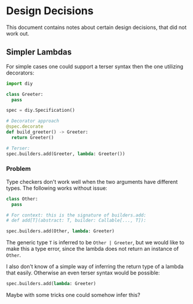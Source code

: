 # Design Decisions

This document contains notes about certain design decisions, that did not work out.

## Simpler Lambdas

For simple cases one could support a terser syntax then the one utilizing decorators:

```python
import diy

class Greeter:
  pass

spec = diy.Specification()

# Decorator approach
@spec.decorate
def build_greeter() -> Greeter:
  return Greeter()

# Terser:
spec.builders.add(Greeter, lambda: Greeter())
```

### Problem

Type checkers don't work well when the two arguments have different types.
The following works without issue:

```python
class Other:
  pass

# For context: this is the signature of builders.add:
# def add[T](abstract: T, builder: Callable[..., T]):

spec.builders.add(Other, lambda: Greeter)
```

The generic type `T` is inferred to be `Other | Greeter`, but we would like to make this a type error, since the lambda does not return an instance of `Other`.

I also don't know of a simple way of inferring the return type of a lambda that easily.
Otherwise an even terser syntax would be possible:

```python
spec.builders.add(lambda: Greeter)
```

Maybe with some tricks one could somehow infer this?


